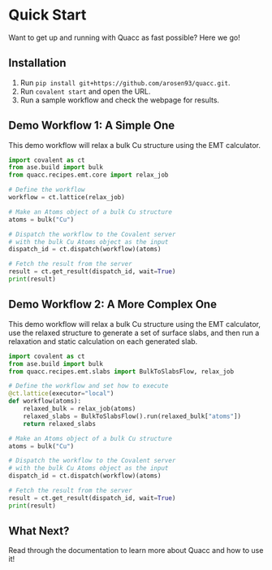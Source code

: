# Quick Start

Want to get up and running with Quacc as fast possible? Here we go!

## Installation

1. Run `pip install git+https://github.com/arosen93/quacc.git`.
2. Run `covalent start` and open the URL.
3. Run a sample workflow and check the webpage for results.

## Demo Workflow 1: A Simple One

This demo workflow will relax a bulk Cu structure using the EMT calculator.

```python
import covalent as ct
from ase.build import bulk
from quacc.recipes.emt.core import relax_job

# Define the workflow
workflow = ct.lattice(relax_job)

# Make an Atoms object of a bulk Cu structure
atoms = bulk("Cu")

# Dispatch the workflow to the Covalent server
# with the bulk Cu Atoms object as the input
dispatch_id = ct.dispatch(workflow)(atoms)

# Fetch the result from the server
result = ct.get_result(dispatch_id, wait=True)
print(result)
```

## Demo Workflow 2: A More Complex One

This demo workflow will relax a bulk Cu structure using the EMT calculator, use the relaxed structure to generate a set of surface slabs, and then run a relaxation and static calculation on each generated slab.

```python
import covalent as ct
from ase.build import bulk
from quacc.recipes.emt.slabs import BulkToSlabsFlow, relax_job

# Define the workflow and set how to execute
@ct.lattice(executor="local")
def workflow(atoms):
    relaxed_bulk = relax_job(atoms)
    relaxed_slabs = BulkToSlabsFlow().run(relaxed_bulk["atoms"])
    return relaxed_slabs

# Make an Atoms object of a bulk Cu structure
atoms = bulk("Cu")

# Dispatch the workflow to the Covalent server
# with the bulk Cu Atoms object as the input
dispatch_id = ct.dispatch(workflow)(atoms)

# Fetch the result from the server
result = ct.get_result(dispatch_id, wait=True)
print(result)
```

## What Next?

Read through the documentation to learn more about Quacc and how to use it!
